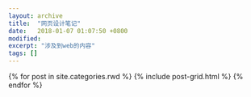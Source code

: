 ```yaml
---
layout: archive
title:  "网页设计笔记"
date:   2018-01-07 01:07:50 +0800
modified:
excerpt: "涉及到web的内容"
tags: []
---
```



<div class="tiles">
{% for post in site.categories.rwd %}
  {% include post-grid.html %}
{% endfor %}
</div><!-- /.tiles 把所有categories 有 rwd 的列出来-->
